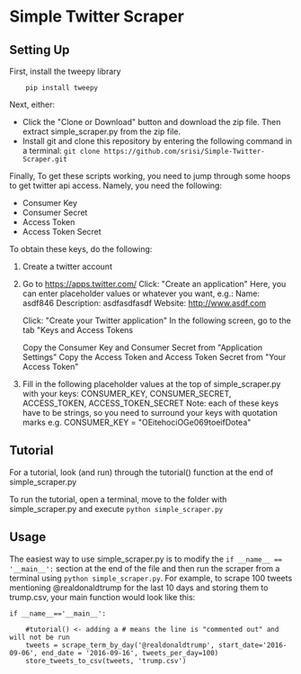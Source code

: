 
Simple Twitter Scraper
======================


## Setting Up

First, install the tweepy library
```
    pip install tweepy
```
Next, either:
- Click the "Clone or Download" button and download the zip file. Then extract simple_scraper.py from the zip file.
- Install git and clone this repository by entering the following command in a terminal: `git clone https://github.com/srisi/Simple-Twitter-Scraper.git`


Finally, To get these scripts working, you need to jump through some hoops to get twitter api access.
Namely, you need the following:
- Consumer Key
- Consumer Secret
- Access Token
- Access Token Secret

To obtain these keys, do the following:

1. Create a twitter account
2. Go to https://apps.twitter.com/
    Click: "Create an application"
        Here, you can enter placeholder values or whatever you want, e.g.:
        Name: asdf846
        Description: asdfasdfasdf
        Website: http://www.asdf.com

    Click: "Create your Twitter application"
    In the following screen, go to the tab "Keys and Access Tokens

    Copy the Consumer Key and Consumer Secret from "Application Settings"
    Copy the Access Token and Access Token Secret from "Your Access Token"

3. Fill in the following placeholder values at the top of simple_scraper.py with your keys:
    CONSUMER_KEY, CONSUMER_SECRET, ACCESS_TOKEN, ACCESS_TOKEN_SECRET
    Note: each of these keys have to be strings, so you need to surround your keys with quotation marks e.g.
    CONSUMER_KEY = "OEitehociOGe069toeifDotea"

## Tutorial
For a tutorial, look (and run) through the tutorial() function at the end of simple_scraper.py

To run the tutorial, open a terminal, move to the folder with simple_scraper.py and execute `python simple_scraper.py`

## Usage
The easiest way to use simple_scraper.py is to modify the `if __name__ == '__main__':` section at the end of the file and then run the scraper from a terminal using `python simple_scraper.py`. 
For example, to scrape 100 tweets mentioning @realdonaldtrump for the last 10 days and storing them to trump.csv, your main function would look like this:

```
if __name__=='__main__':

    #tutorial() <- adding a # means the line is "commented out" and will not be run
    tweets = scrape_term_by_day('@realdonaldtrump', start_date='2016-09-06', end_date = '2016-09-16', tweets_per_day=100)
    store_tweets_to_csv(tweets, 'trump.csv')
```

